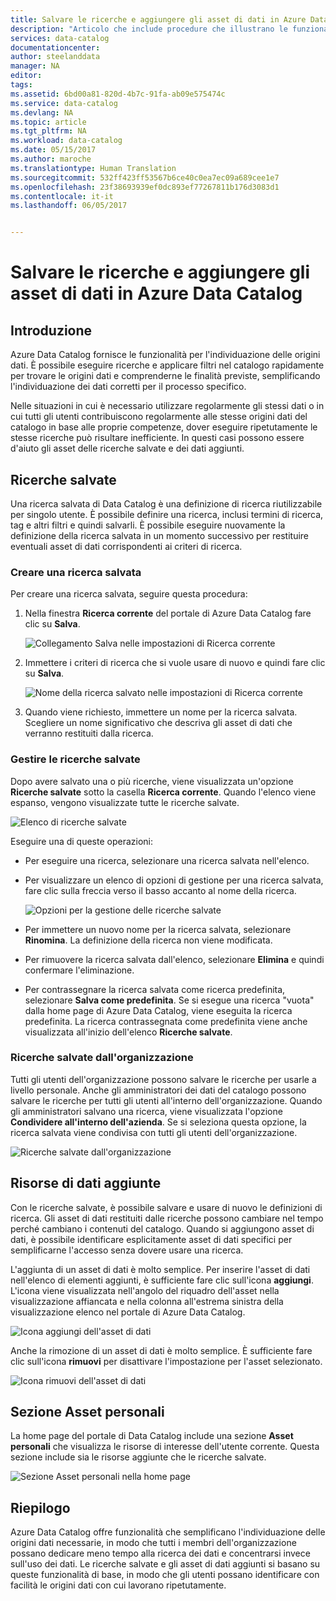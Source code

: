 ```yaml
---
title: Salvare le ricerche e aggiungere gli asset di dati in Azure Data Catalog | Microsoft Docs
description: "Articolo che include procedure che illustrano le funzionalità di Azure Data Catalog per il salvataggio delle origini dati e risorse dei dati per un uso successivo."
services: data-catalog
documentationcenter: 
author: steelanddata
manager: NA
editor: 
tags: 
ms.assetid: 6bd00a81-820d-4b7c-91fa-ab09e575474c
ms.service: data-catalog
ms.devlang: NA
ms.topic: article
ms.tgt_pltfrm: NA
ms.workload: data-catalog
ms.date: 05/15/2017
ms.author: maroche
ms.translationtype: Human Translation
ms.sourcegitcommit: 532ff423ff53567b6ce40c0ea7ec09a689cee1e7
ms.openlocfilehash: 23f38693939ef0dc893ef77267811b176d3083d1
ms.contentlocale: it-it
ms.lasthandoff: 06/05/2017


---
```

# <a name="save-searches-and-pin-data-assets-in-azure-data-catalog"></a>Salvare le ricerche e aggiungere gli asset di dati in Azure Data Catalog
## <a name="introduction"></a>Introduzione
Azure Data Catalog fornisce le funzionalità per l'individuazione delle origini dati. È possibile eseguire ricerche e applicare filtri nel catalogo rapidamente per trovare le origini dati e comprenderne le finalità previste, semplificando l'individuazione dei dati corretti per il processo specifico.

Nelle situazioni in cui è necessario utilizzare regolarmente gli stessi dati o in cui tutti gli utenti contribuiscono regolarmente alle stesse origini dati del catalogo in base alle proprie competenze, dover eseguire ripetutamente le stesse ricerche può risultare inefficiente. In questi casi possono essere d'aiuto gli asset delle ricerche salvate e dei dati aggiunti.

## <a name="saved-searches"></a>Ricerche salvate
Una ricerca salvata di Data Catalog è una definizione di ricerca riutilizzabile per singolo utente. È possibile definire una ricerca, inclusi termini di ricerca, tag e altri filtri e quindi salvarli. È possibile eseguire nuovamente la definizione della ricerca salvata in un momento successivo per restituire eventuali asset di dati corrispondenti ai criteri di ricerca.

### <a name="create-a-saved-search"></a>Creare una ricerca salvata
Per creare una ricerca salvata, seguire questa procedura:
1. Nella finestra **Ricerca corrente** del portale di Azure Data Catalog fare clic su **Salva**. 

    ![Collegamento Salva nelle impostazioni di Ricerca corrente](./media/data-catalog-how-to-save-pin/01-save-option.png) 

2. Immettere i criteri di ricerca che si vuole usare di nuovo e quindi fare clic su **Salva**.

    ![Nome della ricerca salvato nelle impostazioni di Ricerca corrente](./media/data-catalog-how-to-save-pin/02-name.png)

3. Quando viene richiesto, immettere un nome per la ricerca salvata. Scegliere un nome significativo che descriva gli asset di dati che verranno restituiti dalla ricerca.

### <a name="manage-saved-searches"></a>Gestire le ricerche salvate
Dopo avere salvato una o più ricerche, viene visualizzata un'opzione **Ricerche salvate** sotto la casella **Ricerca corrente**. Quando l'elenco viene espanso, vengono visualizzate tutte le ricerche salvate.

 ![Elenco di ricerche salvate](./media/data-catalog-how-to-save-pin/03-list.png)

Eseguire una di queste operazioni:

* Per eseguire una ricerca, selezionare una ricerca salvata nell'elenco.

* Per visualizzare un elenco di opzioni di gestione per una ricerca salvata, fare clic sulla freccia verso il basso accanto al nome della ricerca.

    ![Opzioni per la gestione delle ricerche salvate](./media/data-catalog-how-to-save-pin/04-managing.png)

* Per immettere un nuovo nome per la ricerca salvata, selezionare **Rinomina**. La definizione della ricerca non viene modificata.

* Per rimuovere la ricerca salvata dall'elenco, selezionare **Elimina** e quindi confermare l'eliminazione.

* Per contrassegnare la ricerca salvata come ricerca predefinita, selezionare **Salva come predefinita**. Se si esegue una ricerca "vuota" dalla home page di Azure Data Catalog, viene eseguita la ricerca predefinita. La ricerca contrassegnata come predefinita viene anche visualizzata all'inizio dell'elenco **Ricerche salvate**.

### <a name="organizational-saved-searches"></a>Ricerche salvate dall'organizzazione
Tutti gli utenti dell'organizzazione possono salvare le ricerche per usarle a livello personale. Anche gli amministratori dei dati del catalogo possono salvare le ricerche per tutti gli utenti all'interno dell'organizzazione. Quando gli amministratori salvano una ricerca, viene visualizzata l'opzione **Condividere all'interno dell'azienda**. Se si seleziona questa opzione, la ricerca salvata viene condivisa con tutti gli utenti dell'organizzazione.

 ![Ricerche salvate dall'organizzazione](./media/data-catalog-how-to-save-pin/08-organizational-saved-search.png)

## <a name="pinned-data-assets"></a>Risorse di dati aggiunte
Con le ricerche salvate, è possibile salvare e usare di nuovo le definizioni di ricerca. Gli asset di dati restituiti dalle ricerche possono cambiare nel tempo perché cambiano i contenuti del catalogo. Quando si aggiungono asset di dati, è possibile identificare esplicitamente asset di dati specifici per semplificarne l'accesso senza dovere usare una ricerca.

L'aggiunta di un asset di dati è molto semplice. Per inserire l'asset di dati nell'elenco di elementi aggiunti, è sufficiente fare clic sull'icona **aggiungi**. L'icona viene visualizzata nell'angolo del riquadro dell'asset nella visualizzazione affiancata e nella colonna all'estrema sinistra della visualizzazione elenco nel portale di Azure Data Catalog.

![Icona aggiungi dell'asset di dati](./media/data-catalog-how-to-save-pin/05-pinning.png)

Anche la rimozione di un asset di dati è molto semplice. È sufficiente fare clic sull'icona **rimuovi** per disattivare l'impostazione per l'asset selezionato.

![Icona rimuovi dell'asset di dati](./media/data-catalog-how-to-save-pin/06-unpinning.png)

## <a name="the-my-assets-section"></a>Sezione Asset personali
La home page del portale di Data Catalog include una sezione **Asset personali** che visualizza le risorse di interesse dell'utente corrente. Questa sezione include sia le risorse aggiunte che le ricerche salvate.

![Sezione Asset personali nella home page](./media/data-catalog-how-to-save-pin/07-my-assets.png)

## <a name="summary"></a>Riepilogo
Azure Data Catalog offre funzionalità che semplificano l'individuazione delle origini dati necessarie, in modo che tutti i membri dell'organizzazione possano dedicare meno tempo alla ricerca dei dati e concentrarsi invece sull'uso dei dati. Le ricerche salvate e gli asset di dati aggiunti si basano su queste funzionalità di base, in modo che gli utenti possano identificare con facilità le origini dati con cui lavorano ripetutamente.

